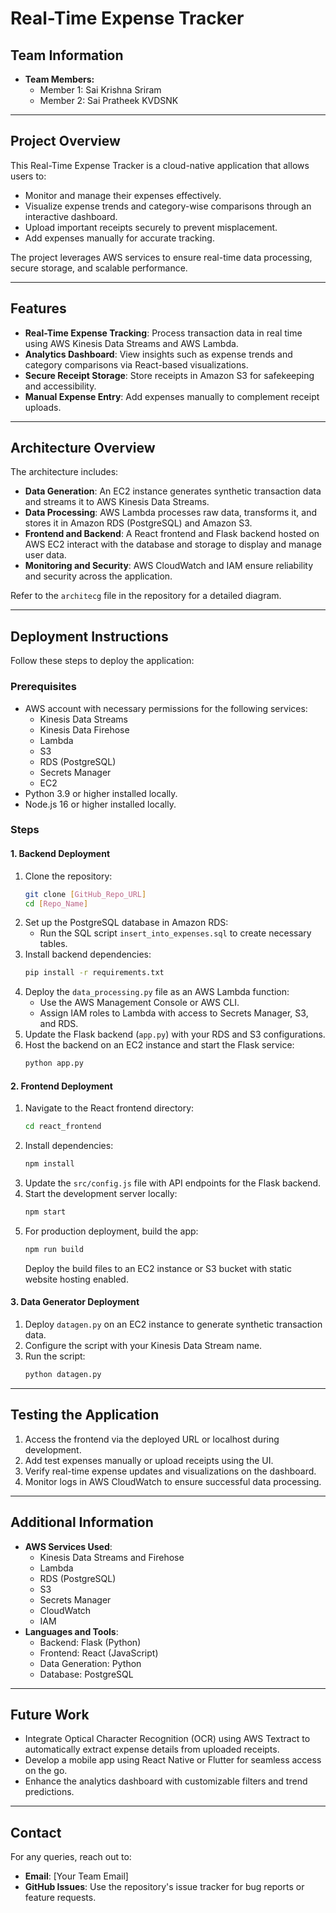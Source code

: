 # Real-Time Expense Tracker

## Team Information
- **Team Members:**
  - Member 1: Sai Krishna Sriram
  - Member 2: Sai Pratheek KVDSNK

---

## Project Overview
This Real-Time Expense Tracker is a cloud-native application that allows users to:
- Monitor and manage their expenses effectively.
- Visualize expense trends and category-wise comparisons through an interactive dashboard.
- Upload important receipts securely to prevent misplacement.
- Add expenses manually for accurate tracking.

The project leverages AWS services to ensure real-time data processing, secure storage, and scalable performance.

---

## Features
- **Real-Time Expense Tracking**: Process transaction data in real time using AWS Kinesis Data Streams and AWS Lambda.
- **Analytics Dashboard**: View insights such as expense trends and category comparisons via React-based visualizations.
- **Secure Receipt Storage**: Store receipts in Amazon S3 for safekeeping and accessibility.
- **Manual Expense Entry**: Add expenses manually to complement receipt uploads.

---

## Architecture Overview
The architecture includes:
- **Data Generation**: An EC2 instance generates synthetic transaction data and streams it to AWS Kinesis Data Streams.
- **Data Processing**: AWS Lambda processes raw data, transforms it, and stores it in Amazon RDS (PostgreSQL) and Amazon S3.
- **Frontend and Backend**: A React frontend and Flask backend hosted on AWS EC2 interact with the database and storage to display and manage user data.
- **Monitoring and Security**: AWS CloudWatch and IAM ensure reliability and security across the application.

Refer to the `architecg` file in the repository for a detailed diagram.

---

## Deployment Instructions
Follow these steps to deploy the application:

### Prerequisites
- AWS account with necessary permissions for the following services:
  - Kinesis Data Streams
  - Kinesis Data Firehose
  - Lambda
  - S3
  - RDS (PostgreSQL)
  - Secrets Manager
  - EC2
- Python 3.9 or higher installed locally.
- Node.js 16 or higher installed locally.

### Steps
#### 1. Backend Deployment
1. Clone the repository:
   ```bash
   git clone [GitHub_Repo_URL]
   cd [Repo_Name]
   ```
2. Set up the PostgreSQL database in Amazon RDS:
   - Run the SQL script `insert_into_expenses.sql` to create necessary tables.
3. Install backend dependencies:
   ```bash
   pip install -r requirements.txt
   ```
4. Deploy the `data_processing.py` file as an AWS Lambda function:
   - Use the AWS Management Console or AWS CLI.
   - Assign IAM roles to Lambda with access to Secrets Manager, S3, and RDS.
5. Update the Flask backend (`app.py`) with your RDS and S3 configurations.
6. Host the backend on an EC2 instance and start the Flask service:
   ```bash
   python app.py
   ```

#### 2. Frontend Deployment
1. Navigate to the React frontend directory:
   ```bash
   cd react_frontend
   ```
2. Install dependencies:
   ```bash
   npm install
   ```
3. Update the `src/config.js` file with API endpoints for the Flask backend.
4. Start the development server locally:
   ```bash
   npm start
   ```
5. For production deployment, build the app:
   ```bash
   npm run build
   ```
   Deploy the build files to an EC2 instance or S3 bucket with static website hosting enabled.

#### 3. Data Generator Deployment
1. Deploy `datagen.py` on an EC2 instance to generate synthetic transaction data.
2. Configure the script with your Kinesis Data Stream name.
3. Run the script:
   ```bash
   python datagen.py
   ```

---

## Testing the Application
1. Access the frontend via the deployed URL or localhost during development.
2. Add test expenses manually or upload receipts using the UI.
3. Verify real-time expense updates and visualizations on the dashboard.
4. Monitor logs in AWS CloudWatch to ensure successful data processing.

---

## Additional Information
- **AWS Services Used**:
  - Kinesis Data Streams and Firehose
  - Lambda
  - RDS (PostgreSQL)
  - S3
  - Secrets Manager
  - CloudWatch
  - IAM
- **Languages and Tools**:
  - Backend: Flask (Python)
  - Frontend: React (JavaScript)
  - Data Generation: Python
  - Database: PostgreSQL

---

## Future Work
- Integrate Optical Character Recognition (OCR) using AWS Textract to automatically extract expense details from uploaded receipts.
- Develop a mobile app using React Native or Flutter for seamless access on the go.
- Enhance the analytics dashboard with customizable filters and trend predictions.

---

## Contact
For any queries, reach out to:
- **Email**: [Your Team Email]
- **GitHub Issues**: Use the repository's issue tracker for bug reports or feature requests.

